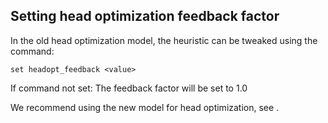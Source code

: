 ## Setting head optimization feedback factor
In the old head optimization model, the heuristic can be tweaked using the command:
```
set headopt_feedback <value>
```

If command not set: The feedback factor will be set to 1.0

We recommend using the new model for head optimization, see [](set_power_head_optimization).